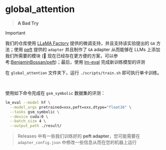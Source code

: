 # global_attention

> **A Bad Try**

> [!IMPORTANT]
> 我们的仓库使用 [LLaMA Factory](https://github.com/hiyouga/LLaMA-Factory) 提供的微调支持，并且支持该实验提出的 `GA` 方法；使用 [peft](https://github.com/huggingface/peft) 提供的 `adapter` 并且制作了 `GA` adapter 从而能够在 LLMs 上添加我们所需要的模块 (📢 现在已经存在更方便的方案，可以参考:[BenjaminBossan/peft](https://github.com/BenjaminBossan/peft/tree/refactor-peft-method-registration))；最后，使用 [lm-eval](https://github.com/EleutherAI/lm-evaluation-harness) 完成新训练模型的评测


在 `global_attention` 文件夹下，运行 `./scripts/train.sh` 即可执行单卡训练。

</br>

使用如下命令完成在 `gsm_symbolic` 数据集的评测：
```bash
lm_eval --model hf \
  --model_args pretrained=xxx,peft=xxx,dtype="float16" \
  --tasks gsm_symbolic \
  --device cuda:0 \
  --batch_size 4 \
  --output_path ./result/
```

> Releases 中有一些我们训练好的 **peft adapter**，您可能需要在 `adapter_config.json` 中修改一些信息从而在您的机器上运行
